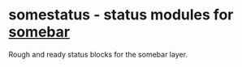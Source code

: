 # somestatus - status modules for [somebar](https://git.sr.ht/~raphi/somebar/)

Rough and ready status blocks for the somebar layer.
